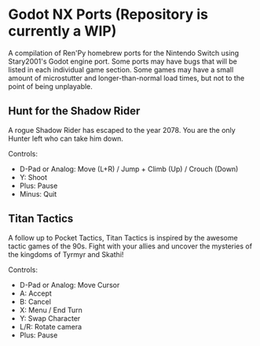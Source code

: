 # Godot NX Ports (Repository is currently a WIP)
A compilation of Ren'Py homebrew ports for the Nintendo Switch using Stary2001's Godot engine port. Some ports may have bugs that will be listed in each individual game section. Some games may have a small amount of microstutter and longer-than-normal load times, but not to the point of being unplayable. 

## Hunt for the Shadow Rider
A rogue Shadow Rider has escaped to the year 2078. You are the only Hunter left who can take him down.

Controls:
- D-Pad or Analog: Move (L+R) / Jump + Climb (Up) / Crouch (Down)
- Y: Shoot
- Plus: Pause
- Minus: Quit

## Titan Tactics
A follow up to Pocket Tactics, Titan Tactics is inspired by the awesome tactic games of the 90s. Fight with your allies and uncover the mysteries of the kingdoms of Tyrmyr and Skathi!

Controls:
- D-Pad or Analog: Move Cursor
- A: Accept
- B: Cancel
- X: Menu / End Turn
- Y: Swap Character
- L/R: Rotate camera
- Plus: Pause
